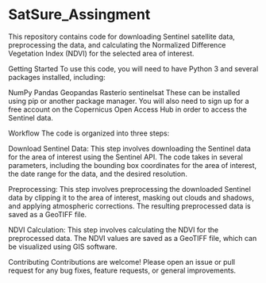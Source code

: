 # SatSure_Assingment

This repository contains code for downloading Sentinel satellite data, preprocessing the data, and calculating the Normalized Difference Vegetation Index (NDVI) for the selected area of interest.

Getting Started
To use this code, you will need to have Python 3 and several packages installed, including:

NumPy
Pandas
Geopandas
Rasterio
sentinelsat
These can be installed using pip or another package manager. You will also need to sign up for a free account on the Copernicus Open Access Hub in order to access the Sentinel data.

Workflow
The code is organized into three steps:

Download Sentinel Data: This step involves downloading the Sentinel data for the area of interest using the Sentinel API. The code takes in several parameters, including the bounding box coordinates for the area of interest, the date range for the data, and the desired resolution.

Preprocessing: This step involves preprocessing the downloaded Sentinel data by clipping it to the area of interest, masking out clouds and shadows, and applying atmospheric corrections. The resulting preprocessed data is saved as a GeoTIFF file.

NDVI Calculation: This step involves calculating the NDVI for the preprocessed data. The NDVI values are saved as a GeoTIFF file, which can be visualized using GIS software.


Contributing
Contributions are welcome! Please open an issue or pull request for any bug fixes, feature requests, or general improvements.
